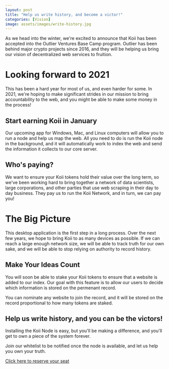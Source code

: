 ```yaml
---
layout: post
title: "Help us write history, and become a victor!"
categories: [Vision]
image: assets/images/write-history.jpg
---
```


As we head into the winter, we're excited to announce that Koii has been accepted into the Outlier Ventures Base Camp program. Outlier has been behind major crypto projects since 2016, and they will be helping us bring our vision of decentralized web services to fruition.

# Looking forward to 2021

This has been a hard year for most of us, and even harder for some. In 2021, we're hoping to make significant strides in our mission to bring accountability to the web, and you might be able to make some money in the process!

## Start earning Koii in January

Our upcoming app for Windows, Mac, and Linux computers will allow you to run a node and help us map the web. All you need to do is run the Koii node in the background, and it will automatically work to index the web and send the information it collects to our core server.

## Who's paying?

We want to ensure your Koii tokens hold their value over the long term, so we've been working hard to bring together a network of data scientists, large corporations, and other parties that use web scraping in their day to day business. They pay us to run the Koii Network, and in turn, we can pay you!

# The Big Picture

This desktop application is the first step in a long process. Over the next few years, we hope to bring Koii to as many devices as possible. If we can reach a large enough network size, we will be able to track truth for our own sake, and we will be able to stop relying on authority to record history.

## Make Your Ideas Count

You will soon be able to stake your Koii tokens to ensure that a website is added to our index. Our goal with this feature is to allow our users to decide which information is stored on the permenant record.

You can nominate any website to join the record, and it will be stored on the record proportional to how many tokens are staked.

## Help us write history, and you can be the victors!

Installing the Koii Node is easy, but you'll be making a difference, and you'll get to own a piece of the system forever.

Join our whitelist to be notified once the node is available, and let us help you own your truth.

<a href="https://xyz.us2.list-manage.com/subscribe?u=9842d27bd152b5314774b184c&id=0d4d6aff75">Click here to reserve your seat</a>

